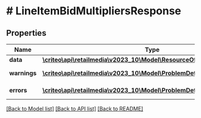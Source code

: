 # # LineItemBidMultipliersResponse

## Properties

Name | Type | Description | Notes
------------ | ------------- | ------------- | -------------
**data** | [**\criteo\api\retailmedia\v2023_10\Model\ResourceOfLineItemBidMultipliers**](ResourceOfLineItemBidMultipliers.md) |  | [optional]
**warnings** | [**\criteo\api\retailmedia\v2023_10\Model\ProblemDetails[]**](ProblemDetails.md) |  | [optional] [readonly]
**errors** | [**\criteo\api\retailmedia\v2023_10\Model\ProblemDetails[]**](ProblemDetails.md) |  | [optional] [readonly]

[[Back to Model list]](../../README.md#models) [[Back to API list]](../../README.md#endpoints) [[Back to README]](../../README.md)
